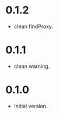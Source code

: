 <!--
 * @Description: 
 * @Author: MrLiuYS
 * @Date: 2020-03-05 10:25:14
 * @LastEditors: MrLiuYS
 * @LastEditTime: 2020-03-10 10:02:15
 -->

 # 0.1.2

* clean findProxy.

# 0.1.1

* clean warning.

# 0.1.0

* Initial version.
